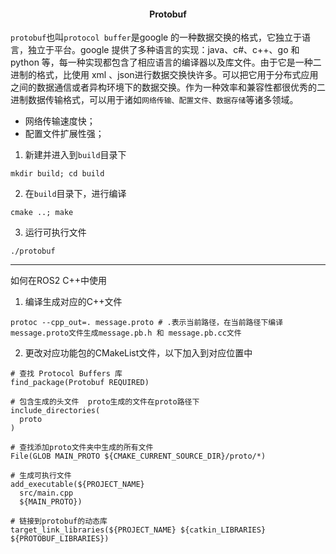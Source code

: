 #### <center> Protobuf
`protobuf`也叫`protocol buffer`是google 的一种数据交换的格式，它独立于语言，独立于平台。google 提供了多种语言的实现：java、c#、c++、go 和 python 等，每一种实现都包含了相应语言的编译器以及库文件。由于它是一种二进制的格式，比使用 xml 、json进行数据交换快许多。可以把它用于分布式应用之间的数据通信或者异构环境下的数据交换。作为一种效率和兼容性都很优秀的二进制数据传输格式，可以用于诸如`网络传输、配置文件、数据存储`等诸多领域。
- 网络传输速度快；
- 配置文件扩展性强；

1. 新建并进入到`build`目录下
```
mkdir build; cd build
```
2. 在`build`目录下，进行编译
```linux
cmake ..; make 
```
3. 运行可执行文件
```linux
./protobuf
```
-- -- 
如何在ROS2 C++中使用
1. 编译生成对应的C++文件
```linux
protoc --cpp_out=. message.proto # .表示当前路径，在当前路径下编译message.proto文件生成message.pb.h 和 message.pb.cc文件
```
2. 更改对应功能包的CMakeList文件，以下加入到对应位置中
```
# 查找 Protocol Buffers 库
find_package(Protobuf REQUIRED)

# 包含生成的头文件  proto生成的文件在proto路径下
include_directories(
  proto
)

# 查找添加proto文件夹中生成的所有文件
File(GLOB MAIN_PROTO ${CMAKE_CURRENT_SOURCE_DIR}/proto/*)

# 生成可执行文件
add_executable(${PROJECT_NAME}
  src/main.cpp
  ${MAIN_PROTO})

# 链接到protobuf的动态库
target_link_libraries(${PROJECT_NAME} ${catkin_LIBRARIES} ${PROTOBUF_LIBRARIES})
```